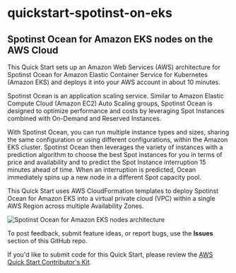 # quickstart-spotinst-on-eks
## Spotinst Ocean for Amazon EKS nodes on the AWS Cloud

This Quick Start sets up an Amazon Web Services (AWS) architecture for Spotinst Ocean for Amazon Elastic Container Service for Kubernetes (Amazon EKS) and deploys it into your AWS account in about 10 minutes.

Spotinst Ocean is an application scaling service. Similar to Amazon Elastic Compute Cloud (Amazon EC2) Auto Scaling groups, Spotinst Ocean is designed to optimize performance and costs by leveraging Spot Instances combined with On-Demand and Reserved Instances.

With Spotinst Ocean, you can run multiple instance types and sizes, sharing the same configuration or using different configurations, within the Amazon EKS cluster. Spotinst Ocean then leverages the variety of instances with a prediction algorithm to choose the best Spot instances for you in terms of price and availability and to predict the Spot Instance interruption 15 minutes ahead of time. When an interruption is predicted, Ocean immediately spins up a new node in a different Spot capacity pool.

This Quick Start uses AWS CloudFormation templates to deploy Spotinst Ocean for Amazon EKS into a virtual private cloud (VPC) within a single AWS Region across multiple Availability Zones.

![Spotinst Ocean for Amazon EKS nodes architecture](https://d0.awsstatic.com/partner-network/QuickStart/datasheets/spotinst-ocean-for-amazon-eks-nodes-on-aws-architecture-diagram.png)

To post feedback, submit feature ideas, or report bugs, use the **Issues** section of this GitHub repo.

If you'd like to submit code for this Quick Start, please review the [AWS Quick Start Contributor's Kit](https://aws-quickstart.github.io/).
